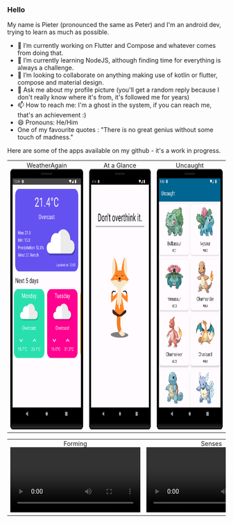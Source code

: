 ### Hello 

My name is Pieter (pronounced the same as Peter) and I'm an android dev, trying to learn as much as possible.

- 🔭 I’m currently working on Flutter and Compose and whatever comes from doing that.
- 🌱 I’m currently learning NodeJS, although finding time for everything is always a challenge.
- 👯 I’m looking to collaborate on anything making use of kotlin or flutter, compose and material design.
- 💬 Ask me about my profile picture (you'll get a random reply because I don't really know where it's from, it's followed me for years)
- 📫 How to reach me: I'm a ghost in the system, if you can reach me, that's an achievement :)
- 😄 Pronouns: He/Him
- One of my favourite quotes : "There is no great genius without some touch of madness."

Here are some of the apps available on my github - it's a work in progress.
<table>
  <tr>
    <td style="text-align: center;">
       WeatherAgain<br>
      <img src="https://github.com/Pieter-127/WeatherAgain/blob/main/app/preview.png" height="600"  />
    </td>
    <td style="text-align: center;">
       At a Glance<br>
      <img src="https://github.com/Pieter-127/At_a_Glance/blob/main/app/preview.png" height="600" />
    </td>
      <td style="text-align: center;">
       Uncaught<br>
      <img src="https://github.com/Pieter-127/Uncaught/blob/main/app/preview.png" height="600" />
    </td>
  </tr>
</table>
<table>
  <tr>
    <td style="text-align: center;">
       Forming<br>
      <video src="https://github.com/Pieter-127/Forming/assets/26046935/713eb7fa-69aa-4a9f-8b54-c4531cb10eb2" type="video/mp4" controls>
        Your browser does not support the video tag.
      </video>
    </td>
    <td style="text-align: center;">
       Senses<br>
      <video src="https://github.com/Pieter-127/Pieter-127/assets/26046935/e5d71c3e-71b6-451e-b31a-dcab223e3d82" type="video/mp4" controls>
        Your browser does not support the video tag.
      </video>
    </td>
  </tr>
</table>
